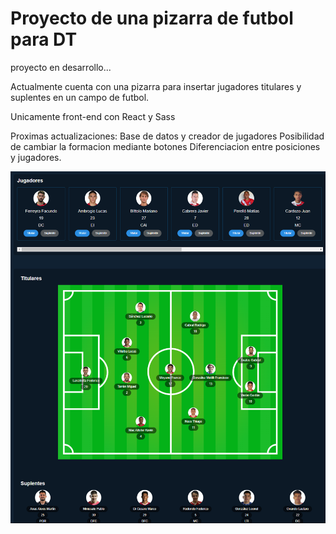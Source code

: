 # Proyecto de una pizarra de futbol para DT
proyecto en desarrollo...

Actualmente cuenta con una pizarra para insertar jugadores titulares y suplentes en un campo de futbol.

Unicamente front-end con React y Sass

Proximas actualizaciones:
Base de datos y creador de jugadores
Posibilidad de cambiar la formacion mediante botones
Diferenciacion entre posiciones y jugadores.

<img src="./practica.png" />

